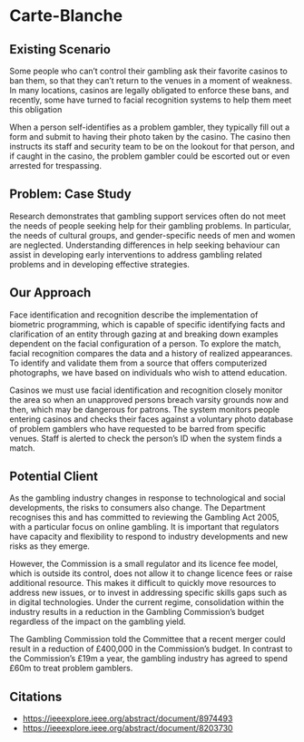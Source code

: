 # Carte-Blanche

## Existing Scenario

Some people who can’t control their gambling ask their favorite casinos to ban them, so that they can’t return to the venues in a moment of weakness.
In many locations, casinos are legally obligated to enforce these bans, and recently, some have turned to facial recognition systems to help them meet this obligation 

When a person self-identifies as a problem gambler, they typically fill out a form and submit to having their photo taken by the casino. The casino then instructs its staff and security team to be on the lookout for that person, and if caught in the casino, the problem gambler could be escorted out or even arrested for trespassing.


## Problem: Case Study

Research demonstrates that gambling support services often do not meet the needs of people seeking help for their gambling problems. In particular, the needs of cultural groups, and gender-specific needs of men and women are neglected. Understanding differences in help seeking behaviour can assist in developing early interventions to address gambling related problems and in developing effective strategies. 


## Our Approach

Face identification and recognition describe the implementation of biometric programming,  which is capable of specific identifying facts and  clarification of an 
entity  through  gazing  at  and  breaking  down  examples  dependent  on  the  facial configuration of a person. To explore the match, facial recognition compares the data 
and a history of realized appearances. To identify and validate them from a source that offers computerized  photographs, we have based  on individuals  who wish  to attend 
education. 

Casinos we must use facial identification and recognition closely monitor the area so when an unapproved  persons breach varsity grounds now and then, which may be dangerous for patrons. The system monitors people entering casinos and checks their faces against a voluntary photo database of problem gamblers who have requested to be barred from specific venues. Staff is alerted to check the person’s ID when the system finds a match.


## Potential Client



As the gambling industry changes in response to technological and social developments, the risks to consumers also change. The Department recognises this and has committed to reviewing the Gambling Act 2005, with a particular focus on online gambling. It is important that regulators have capacity and flexibility to respond to industry developments
and new risks as they emerge.

However, the Commission is a small regulator and its licence fee model, which is outside its control, does not allow it to change licence fees or raise additional resource. This makes it difficult to quickly move resources to address new issues, or to invest in addressing specific skills gaps such as in digital
technologies. Under the current regime, consolidation within the industry results in a reduction in the Gambling Commission’s budget regardless of the impact on the
gambling yield. 

The Gambling Commission told the Committee that a recent merger could result in a reduction of £400,000 in the Commission’s budget. In contrast to
the Commission’s £19m a year, the gambling industry has agreed to spend £60m to treat problem gamblers.

## Citations
- https://ieeexplore.ieee.org/abstract/document/8974493
- https://ieeexplore.ieee.org/abstract/document/8203730
